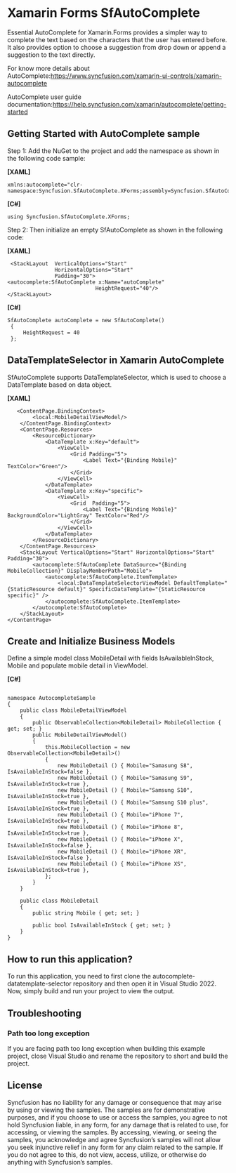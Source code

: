 # Xamarin Forms SfAutoComplete

Essential AutoComplete for Xamarin.Forms provides a simpler way to complete the text based on the characters that the user has entered before. It also provides option to choose a suggestion from drop down or append a suggestion to the text directly.

For know more details about AutoComplete:https://www.syncfusion.com/xamarin-ui-controls/xamarin-autocomplete

AutoComplete user guide documentation:https://help.syncfusion.com/xamarin/autocomplete/getting-started

## Getting Started with AutoComplete sample
Step 1: Add the NuGet to the project and add the namespace as shown in the following code sample:

**[XAML]**

```
xmlns:autocomplete="clr-namespace:Syncfusion.SfAutoComplete.XForms;assembly=Syncfusion.SfAutoComplete.XForms"

```
**[C#]**

```
using Syncfusion.SfAutoComplete.XForms;

```
Step 2: Then initialize an empty SfAutoComplete as shown in the following code:

**[XAML]**

```
 <StackLayout  VerticalOptions="Start" 
               HorizontalOptions="Start"
               Padding="30">
<autocomplete:SfAutoComplete x:Name="autoComplete"
                            HeightRequest="40"/>
</StackLayout>
```
**[C#]**
```
SfAutoComplete autoComplete = new SfAutoComplete()
 {
     HeightRequest = 40
 };

```

## DataTemplateSelector in Xamarin AutoComplete 

SfAutoComplete supports DataTemplateSelector, which is used to choose a DataTemplate based on data object.

**[XAML]**

```
   <ContentPage.BindingContext>
        <local:MobileDetailViewModel/>
    </ContentPage.BindingContext>
    <ContentPage.Resources>
        <ResourceDictionary>
            <DataTemplate x:Key="default">
                <ViewCell>
                    <Grid Padding="5">
                        <Label Text="{Binding Mobile}" TextColor="Green"/>
                    </Grid>
                </ViewCell>
            </DataTemplate>
            <DataTemplate x:Key="specific">
                <ViewCell>
                    <Grid  Padding="5">
                        <Label Text="{Binding Mobile}" BackgroundColor="LightGray" TextColor="Red"/>
                    </Grid>
                </ViewCell>
            </DataTemplate>
        </ResourceDictionary>
    </ContentPage.Resources>
    <StackLayout VerticalOptions="Start" HorizontalOptions="Start" Padding="30">
        <autocomplete:SfAutoComplete DataSource="{Binding MobileCollection}" DisplayMemberPath="Mobile">
            <autocomplete:SfAutoComplete.ItemTemplate>
                <local:DataTemplateSelectorViewModel DefaultTemplate="{StaticResource default}" SpecificDataTemplate="{StaticResource specific}" />
            </autocomplete:SfAutoComplete.ItemTemplate>
        </autocomplete:SfAutoComplete>
    </StackLayout>
</ContentPage>

```

## Create and Initialize Business Models

Define a simple model class MobileDetail with fields IsAvailableInStock, Mobile and populate mobile detail in ViewModel.

**[C#]**

```

namespace AutocompleteSample
{
    public class MobileDetailViewModel
    {
        public ObservableCollection<MobileDetail> MobileCollection { get; set; }
        public MobileDetailViewModel()
        {
            this.MobileCollection = new ObservableCollection<MobileDetail>()
            {
                new MobileDetail () { Mobile="Samasung S8", IsAvailableInStock=false },
                new MobileDetail () { Mobile="Samasung S9", IsAvailableInStock=true },
                new MobileDetail () { Mobile="Samsung S10", IsAvailableInStock=true },
                new MobileDetail () { Mobile="Samsung S10 plus", IsAvailableInStock=true },
                new MobileDetail () { Mobile="iPhone 7", IsAvailableInStock=true },
                new MobileDetail () { Mobile="iPhone 8", IsAvailableInStock=true },
                new MobileDetail () { Mobile="iPhone X", IsAvailableInStock=false },
                new MobileDetail () { Mobile="iPhone XR", IsAvailableInStock=false },
                new MobileDetail () { Mobile="iPhone XS", IsAvailableInStock=true },
            };
        }
    }

    public class MobileDetail
    {
        public string Mobile { get; set; }

        public bool IsAvailableInStock { get; set; }
    }
}

```
## How to run this application?

To run this application, you need to first clone the autocomplete-datatemplate-selector repository and then open it in Visual Studio 2022. Now, simply build and run your project to view the output.

## <a name="troubleshooting"></a>Troubleshooting ##
### Path too long exception
If you are facing path too long exception when building this example project, close Visual Studio and rename the repository to short and build the project.

## License

Syncfusion has no liability for any damage or consequence that may arise by using or viewing the samples. The samples are for demonstrative purposes, and if you choose to use or access the samples, you agree to not hold Syncfusion liable, in any form, for any damage that is related to use, for accessing, or viewing the samples. By accessing, viewing, or seeing the samples, you acknowledge and agree Syncfusion’s samples will not allow you seek injunctive relief in any form for any claim related to the sample. If you do not agree to this, do not view, access, utilize, or otherwise do anything with Syncfusion’s samples.